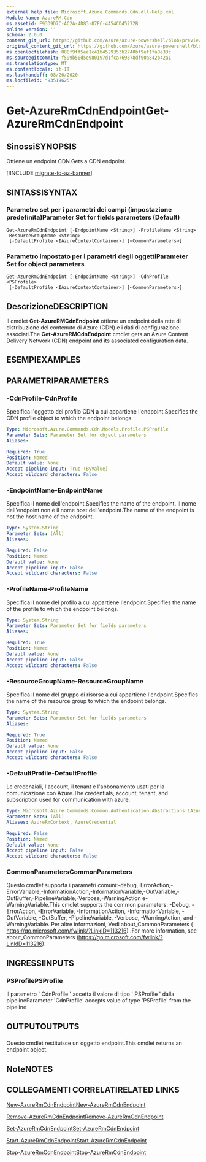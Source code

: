 ```yaml
---
external help file: Microsoft.Azure.Commands.Cdn.dll-Help.xml
Module Name: AzureRM.Cdn
ms.assetid: F93D9D7C-AC2A-4D83-87EC-4A54CD45272B
online version: ''
schema: 2.0.0
content_git_url: https://github.com/Azure/azure-powershell/blob/preview/src/ResourceManager/Cdn/Commands.Cdn/help/Get-AzureRmCdnEndpoint.md
original_content_git_url: https://github.com/Azure/azure-powershell/blob/preview/src/ResourceManager/Cdn/Commands.Cdn/help/Get-AzureRmCdnEndpoint.md
ms.openlocfilehash: 088f9ff5ee1c41b4529353b2740bf9ef1fa8e33c
ms.sourcegitcommit: f599b50d5e980197d1fca769378df90a842b42a1
ms.translationtype: MT
ms.contentlocale: it-IT
ms.lasthandoff: 08/20/2020
ms.locfileid: "93519625"
---
```

# <span data-ttu-id="372f9-101">Get-AzureRmCdnEndpoint</span><span class="sxs-lookup"><span data-stu-id="372f9-101">Get-AzureRmCdnEndpoint</span></span>

## <span data-ttu-id="372f9-102">Sinossi</span><span class="sxs-lookup"><span data-stu-id="372f9-102">SYNOPSIS</span></span>
<span data-ttu-id="372f9-103">Ottiene un endpoint CDN.</span><span class="sxs-lookup"><span data-stu-id="372f9-103">Gets a CDN endpoint.</span></span>

[!INCLUDE [migrate-to-az-banner](../../includes/migrate-to-az-banner.md)]

## <span data-ttu-id="372f9-104">SINTASSI</span><span class="sxs-lookup"><span data-stu-id="372f9-104">SYNTAX</span></span>

### <span data-ttu-id="372f9-105">Parametro set per i parametri dei campi (impostazione predefinita)</span><span class="sxs-lookup"><span data-stu-id="372f9-105">Parameter Set for fields parameters (Default)</span></span>
```
Get-AzureRmCdnEndpoint [-EndpointName <String>] -ProfileName <String> -ResourceGroupName <String>
 [-DefaultProfile <IAzureContextContainer>] [<CommonParameters>]
```

### <span data-ttu-id="372f9-106">Parametro impostato per i parametri degli oggetti</span><span class="sxs-lookup"><span data-stu-id="372f9-106">Parameter Set for object parameters</span></span>
```
Get-AzureRmCdnEndpoint [-EndpointName <String>] -CdnProfile <PSProfile>
 [-DefaultProfile <IAzureContextContainer>] [<CommonParameters>]
```

## <span data-ttu-id="372f9-107">Descrizione</span><span class="sxs-lookup"><span data-stu-id="372f9-107">DESCRIPTION</span></span>
<span data-ttu-id="372f9-108">Il cmdlet **Get-AzureRMCdnEndpoint** ottiene un endpoint della rete di distribuzione del contenuto di Azure (CDN) e i dati di configurazione associati.</span><span class="sxs-lookup"><span data-stu-id="372f9-108">The **Get-AzureRMCdnEndpoint** cmdlet gets an Azure Content Delivery Network (CDN) endpoint and its associated configuration data.</span></span>

## <span data-ttu-id="372f9-109">ESEMPI</span><span class="sxs-lookup"><span data-stu-id="372f9-109">EXAMPLES</span></span>

## <span data-ttu-id="372f9-110">PARAMETRI</span><span class="sxs-lookup"><span data-stu-id="372f9-110">PARAMETERS</span></span>

### <span data-ttu-id="372f9-111">-CdnProfile</span><span class="sxs-lookup"><span data-stu-id="372f9-111">-CdnProfile</span></span>
<span data-ttu-id="372f9-112">Specifica l'oggetto del profilo CDN a cui appartiene l'endpoint.</span><span class="sxs-lookup"><span data-stu-id="372f9-112">Specifies the CDN profile object to which the endpoint belongs.</span></span>

```yaml
Type: Microsoft.Azure.Commands.Cdn.Models.Profile.PSProfile
Parameter Sets: Parameter Set for object parameters
Aliases: 

Required: True
Position: Named
Default value: None
Accept pipeline input: True (ByValue)
Accept wildcard characters: False
```

### <span data-ttu-id="372f9-113">-EndpointName</span><span class="sxs-lookup"><span data-stu-id="372f9-113">-EndpointName</span></span>
<span data-ttu-id="372f9-114">Specifica il nome dell'endpoint.</span><span class="sxs-lookup"><span data-stu-id="372f9-114">Specifies the name of the endpoint.</span></span>
<span data-ttu-id="372f9-115">Il nome dell'endpoint non è il nome host dell'endpoint.</span><span class="sxs-lookup"><span data-stu-id="372f9-115">The name of the endpoint is not the host name of the endpoint.</span></span>

```yaml
Type: System.String
Parameter Sets: (All)
Aliases: 

Required: False
Position: Named
Default value: None
Accept pipeline input: False
Accept wildcard characters: False
```

### <span data-ttu-id="372f9-116">-ProfileName</span><span class="sxs-lookup"><span data-stu-id="372f9-116">-ProfileName</span></span>
<span data-ttu-id="372f9-117">Specifica il nome del profilo a cui appartiene l'endpoint.</span><span class="sxs-lookup"><span data-stu-id="372f9-117">Specifies the name of the profile to which the endpoint belongs.</span></span>

```yaml
Type: System.String
Parameter Sets: Parameter Set for fields parameters
Aliases: 

Required: True
Position: Named
Default value: None
Accept pipeline input: False
Accept wildcard characters: False
```

### <span data-ttu-id="372f9-118">-ResourceGroupName</span><span class="sxs-lookup"><span data-stu-id="372f9-118">-ResourceGroupName</span></span>
<span data-ttu-id="372f9-119">Specifica il nome del gruppo di risorse a cui appartiene l'endpoint.</span><span class="sxs-lookup"><span data-stu-id="372f9-119">Specifies the name of the resource group to which the endpoint belongs.</span></span>

```yaml
Type: System.String
Parameter Sets: Parameter Set for fields parameters
Aliases: 

Required: True
Position: Named
Default value: None
Accept pipeline input: False
Accept wildcard characters: False
```

### <span data-ttu-id="372f9-120">-DefaultProfile</span><span class="sxs-lookup"><span data-stu-id="372f9-120">-DefaultProfile</span></span>
<span data-ttu-id="372f9-121">Le credenziali, l'account, il tenant e l'abbonamento usati per la comunicazione con Azure.</span><span class="sxs-lookup"><span data-stu-id="372f9-121">The credentials, account, tenant, and subscription used for communication with azure.</span></span>

```yaml
Type: Microsoft.Azure.Commands.Common.Authentication.Abstractions.IAzureContextContainer
Parameter Sets: (All)
Aliases: AzureRmContext, AzureCredential

Required: False
Position: Named
Default value: None
Accept pipeline input: False
Accept wildcard characters: False
```

### <span data-ttu-id="372f9-122">CommonParameters</span><span class="sxs-lookup"><span data-stu-id="372f9-122">CommonParameters</span></span>
<span data-ttu-id="372f9-123">Questo cmdlet supporta i parametri comuni:-debug,-ErrorAction,-ErrorVariable,-InformationAction,-InformationVariable,-OutVariable,-OutBuffer,-PipelineVariable,-Verbose,-WarningAction e-WarningVariable.</span><span class="sxs-lookup"><span data-stu-id="372f9-123">This cmdlet supports the common parameters: -Debug, -ErrorAction, -ErrorVariable, -InformationAction, -InformationVariable, -OutVariable, -OutBuffer, -PipelineVariable, -Verbose, -WarningAction, and -WarningVariable.</span></span> <span data-ttu-id="372f9-124">Per altre informazioni, Vedi about_CommonParameters ( https://go.microsoft.com/fwlink/?LinkID=113216) .</span><span class="sxs-lookup"><span data-stu-id="372f9-124">For more information, see about_CommonParameters (https://go.microsoft.com/fwlink/?LinkID=113216).</span></span>

## <span data-ttu-id="372f9-125">INGRESSI</span><span class="sxs-lookup"><span data-stu-id="372f9-125">INPUTS</span></span>

### <span data-ttu-id="372f9-126">PSProfile</span><span class="sxs-lookup"><span data-stu-id="372f9-126">PSProfile</span></span>
<span data-ttu-id="372f9-127">Il parametro ' CdnProfile ' accetta il valore di tipo ' PSProfile ' dalla pipeline</span><span class="sxs-lookup"><span data-stu-id="372f9-127">Parameter 'CdnProfile' accepts value of type 'PSProfile' from the pipeline</span></span>

## <span data-ttu-id="372f9-128">OUTPUT</span><span class="sxs-lookup"><span data-stu-id="372f9-128">OUTPUTS</span></span>

###  
<span data-ttu-id="372f9-129">Questo cmdlet restituisce un oggetto endpoint.</span><span class="sxs-lookup"><span data-stu-id="372f9-129">This cmdlet returns an endpoint object.</span></span>

## <span data-ttu-id="372f9-130">Note</span><span class="sxs-lookup"><span data-stu-id="372f9-130">NOTES</span></span>

## <span data-ttu-id="372f9-131">COLLEGAMENTI CORRELATI</span><span class="sxs-lookup"><span data-stu-id="372f9-131">RELATED LINKS</span></span>

[<span data-ttu-id="372f9-132">New-AzureRmCdnEndpoint</span><span class="sxs-lookup"><span data-stu-id="372f9-132">New-AzureRmCdnEndpoint</span></span>](./New-AzureRmCdnEndpoint.md)

[<span data-ttu-id="372f9-133">Remove-AzureRmCdnEndpoint</span><span class="sxs-lookup"><span data-stu-id="372f9-133">Remove-AzureRmCdnEndpoint</span></span>](./Remove-AzureRmCdnEndpoint.md)

[<span data-ttu-id="372f9-134">Set-AzureRmCdnEndpoint</span><span class="sxs-lookup"><span data-stu-id="372f9-134">Set-AzureRmCdnEndpoint</span></span>](./Set-AzureRmCdnEndpoint.md)

[<span data-ttu-id="372f9-135">Start-AzureRmCdnEndpoint</span><span class="sxs-lookup"><span data-stu-id="372f9-135">Start-AzureRmCdnEndpoint</span></span>](./Start-AzureRmCdnEndpoint.md)

[<span data-ttu-id="372f9-136">Stop-AzureRmCdnEndpoint</span><span class="sxs-lookup"><span data-stu-id="372f9-136">Stop-AzureRmCdnEndpoint</span></span>](./Stop-AzureRmCdnEndpoint.md)


